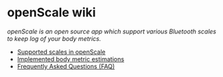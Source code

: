 <!-- 
<p align="center">
<a href="../blob/master/doc/screens/screen_graph.png" target="_blank">
<img src='../blob/master/doc/screens/screen_graph.png' width='300px' alt='missing' /> </a> <br>
<sub>Caption</sub>
</p>
-->

# openScale wiki

*openScale is an open source app which support various Bluetooth scales to keep log of your body metrics.*

* [Supported scales in openScale](Supported-scales-in-openScale)
* [Implemented body metric estimations](Body-metric-estimations)
* [Frequently Asked Questions (FAQ)](Frequently-Asked-Questions-(FAQ))
